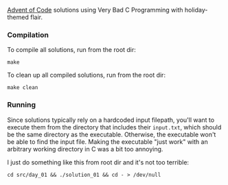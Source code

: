 [Advent of Code](https://adventofcode.com/) solutions using Very Bad C Programming with holiday-themed flair.

### Compilation

To compile all solutions, run from the root dir:

`make`

To clean up all compiled solutions, run from the root dir:

`make clean`

### Running

Since solutions typically rely on a hardcoded input filepath, you'll want to execute them from the directory that includes their `input.txt`, which should be the same directory as the executable. Otherwise, the executable won't be able to find the input file. Making the executable "just work" with an arbitrary working directory in C was a bit too annoying.

I just do something like this from root dir and it's not too terrible:

`cd src/day_01 && ./solution_01 && cd - > /dev/null`
